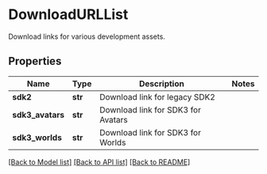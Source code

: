 # DownloadURLList

Download links for various development assets.

## Properties
Name | Type | Description | Notes
------------ | ------------- | ------------- | -------------
**sdk2** | **str** | Download link for legacy SDK2 | 
**sdk3_avatars** | **str** | Download link for SDK3 for Avatars | 
**sdk3_worlds** | **str** | Download link for SDK3 for Worlds | 

[[Back to Model list]](../README.md#documentation-for-models) [[Back to API list]](../README.md#documentation-for-api-endpoints) [[Back to README]](../README.md)


